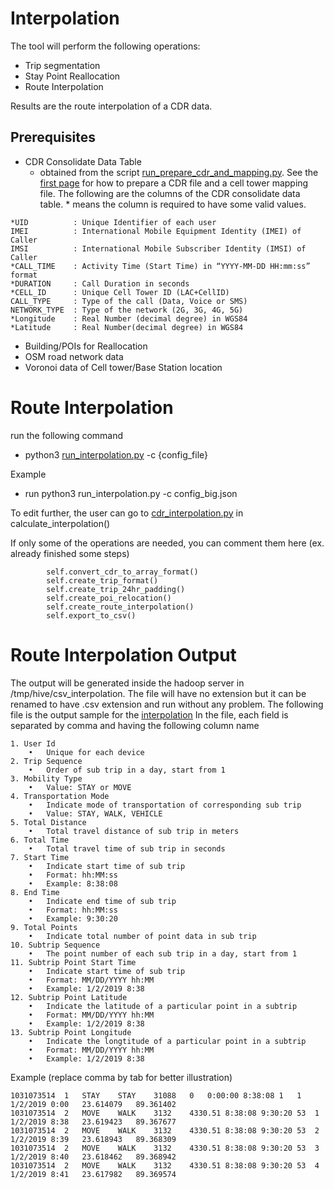 # Interpolation
The tool will perform the following operations: 
* Trip segmentation
* Stay Point Reallocation
* Route Interpolation

Results are the route interpolation of a CDR data.
## Prerequisites
* CDR Consolidate Data Table 
    * obtained from the script [run_prepare_cdr_and_mapping.py](../run_prepare_cdr_and_mapping.py).
See the [first page](../README.md) for how to prepare a CDR file and a cell tower mapping file. The following are the columns 
of the CDR consolidate data table. * means the column is required to have some valid values.
```
*UID          : Unique Identifier of each user
IMEI          : International Mobile Equipment Identity (IMEI) of Caller
IMSI          : International Mobile Subscriber Identity (IMSI) of Caller
*CALL_TIME    : Activity Time (Start Time) in “YYYY-MM-DD HH:mm:ss” format 
*DURATION     : Call Duration in seconds
*CELL_ID      : Unique Cell Tower ID (LAC+CellID)
CALL_TYPE     : Type of the call (Data, Voice or SMS)
NETWORK_TYPE  : Type of the network (2G, 3G, 4G, 5G)
*Longitude    : Real Number (decimal degree) in WGS84
*Latitude     : Real Number(decimal degree) in WGS84
```
* Building/POIs for Reallocation
* OSM road network data
* Voronoi data of Cell tower/Base Station location

# Route Interpolation
run the following command
* python3 [run_interpolation.py](../run_interpolation.py) -c {config_file}

Example

* run python3 run_interpolation.py -c config_big.json

To edit further, the user can go to [cdr_interpolation.py](../Common/cdr_interpolation.py) in  
calculate_interpolation()

If only some of the operations are needed, you can comment them here (ex. already finished some steps)

```
        self.convert_cdr_to_array_format()
        self.create_trip_format()
        self.create_trip_24hr_padding()
        self.create_poi_relocation()
        self.create_route_interpolation()
        self.export_to_csv()
```


# Route Interpolation Output
The output will be generated inside the hadoop server in /tmp/hive/csv_interpolation. 
The file will have no extension but it can be renamed to have .csv extension and run without any problem.
The following file is the output sample for the [interpolation](output_sample/interpolation.csv) 
In the file, each field is separated by comma and having the following column name
```
1. User Id
    •   Unique for each device
2. Trip Sequence
    •	Order of sub trip in a day, start from 1
3. Mobility Type
    •	Value: STAY or MOVE
4. Transportation Mode
    •	Indicate mode of transportation of corresponding sub trip
    •	Value: STAY, WALK, VEHICLE
5. Total Distance 
    •	Total travel distance of sub trip in meters
6. Total Time
    •	Total travel time of sub trip in seconds
7. Start Time 
    •	Indicate start time of sub trip
    •	Format: hh:MM:ss
    •	Example: 8:38:08
8. End Time
    •	Indicate end time of sub trip
    •	Format: hh:MM:ss
    •	Example: 9:30:20 
9. Total Points 
    •	Indicate total number of point data in sub trip
10. Subtrip Sequence
    •	The point number of each sub trip in a day, start from 1
11. Subtrip Point Start Time 
    •	Indicate start time of sub trip
    •	Format: MM/DD/YYYY hh:MM
    •	Example: 1/2/2019 8:38 
12. Subtrip Point Latitude
    •	Indicate the latitude of a particular point in a subtrip
    •	Format: MM/DD/YYYY hh:MM
    •	Example: 1/2/2019 8:38 
13. Subtrip Point Longitude
    •	Indicate the longtitude of a particular point in a subtrip
    •	Format: MM/DD/YYYY hh:MM
    •	Example: 1/2/2019 8:38 
```
Example (replace comma by tab for better illustration)

```
1031073514	1	STAY	STAY	31088	0	0:00:00	8:38:08	1	1	1/2/2019 0:00	23.614079	89.361402
1031073514	2	MOVE	WALK	3132	4330.51	8:38:08	9:30:20	53	1	1/2/2019 8:38	23.619423	89.367677
1031073514	2	MOVE	WALK	3132	4330.51	8:38:08	9:30:20	53	2	1/2/2019 8:39	23.618943	89.368309
1031073514	2	MOVE	WALK	3132	4330.51	8:38:08	9:30:20	53	3	1/2/2019 8:40	23.618462	89.368942
1031073514	2	MOVE	WALK	3132	4330.51	8:38:08	9:30:20	53	4	1/2/2019 8:41	23.617982	89.369574

```
